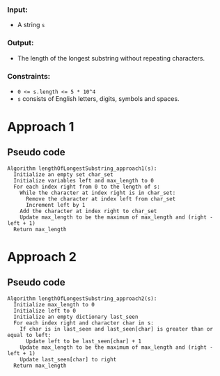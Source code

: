 ### Input:
- A string ``s``
### Output:
- The length of the longest substring without repeating characters.
### Constraints:
- ``0 <= s.length <= 5 * 10^4``
- ``s`` consists of English letters, digits, symbols and spaces.
# **Approach 1**
## Pseudo code
```
Algorithm lengthOfLongestSubstring_approach1(s):
  Initialize an empty set char_set
  Initialize variables left and max_length to 0
  For each index right from 0 to the length of s:
    While the character at index right is in char_set:
      Remove the character at index left from char_set
      Increment left by 1
    Add the character at index right to char_set
    Update max_length to be the maximum of max_length and (right - left + 1)
  Return max_length
```
# **Approach 2**
## Pseudo code
```
Algorithm lengthOfLongestSubstring_approach2(s):
  Initialize max_length to 0
  Initialize left to 0
  Initialize an empty dictionary last_seen
  For each index right and character char in s:
    If char is in last_seen and last_seen[char] is greater than or equal to left:
      Update left to be last_seen[char] + 1
    Update max_length to be the maximum of max_length and (right - left + 1)
    Update last_seen[char] to right
  Return max_length
```